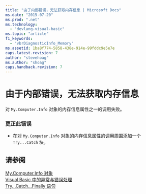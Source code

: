 ```yaml
---
title: "由于内部错误，无法获取内存信息 | Microsoft Docs"
ms.date: "2015-07-20"
ms.prod: ".net"
ms.technology: 
  - "devlang-visual-basic"
ms.topic: "article"
f1_keywords: 
  - "vbrDiagnosticInfo_Memory"
ms.assetid: 1ba8f774-5858-438e-914e-99fddc9e5e7e
caps.latest.revision: 7
author: "stevehoag"
ms.author: "shoag"
caps.handback.revision: 7
---
```

# 由于内部错误，无法获取内存信息
对 `My.Computer.Info` 对象的内存信息属性之一的调用失败。  
  
### 更正此错误  
  
-   在对 `My.Computer.Info` 对象的内存信息属性的调用周围添加一个 `Try...Catch` 块。  
  
## 请参阅  
 [My.Computer.Info 对象](../../visual-basic/language-reference/objects/my-computer-info-object.md)   
 [Visual Basic 中的异常与错误处理](http://msdn.microsoft.com/zh-cn/3e351e73-cf23-40ab-8b60-05794160529e)   
 [Try...Catch...Finally 语句](../../visual-basic/language-reference/statements/try-catch-finally-statement.md)